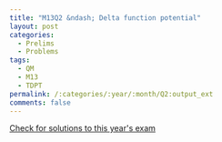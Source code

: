 ```yaml
---
title: "M13Q2 &ndash; Delta function potential"
layout: post
categories:
  - Prelims
  - Problems
tags:
  - QM
  - M13
  - TDPT
permalink: /:categories/:year/:month/Q2:output_ext
comments: false
---
```

<object data="2013M2Q.pdf" type="application/pdf" width="100%" height="500"></object>
<div class="message"><a href='https://princetonprelim.com/prelim/31/'>Check for solutions to this year's exam</a></div>